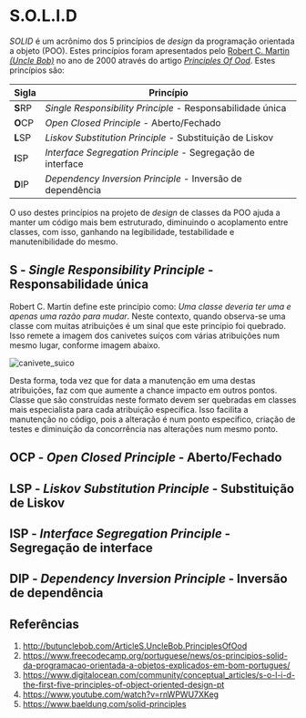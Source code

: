 # S.O.L.I.D

_SOLID_ é um acrônimo dos 5 princípios de _design_ da programação orientada a objeto (POO). Estes princípios foram apresentados pelo [Robert C. Martin _(Uncle Bob)_](https://en.wikipedia.org/wiki/Robert_C._Martin) no ano de 2000 através do artigo [_Principles Of Ood_](http://butunclebob.com/ArticleS.UncleBob.PrinciplesOfOod). Estes princípios são:

<html>
<body>
<!--StartFragment-->

Sigla | Princípio
--|--
**S**RP | _Single Responsibility Principle_ - Responsabilidade única
**O**CP | _Open Closed Principle_ - Aberto/Fechado
**L**SP | _Liskov Substitution Principle_ - Substituição de Liskov
**I**SP | _Interface Segregation Principle_ - Segregação de interface
**D**IP | _Dependency Inversion Principle_ - Inversão de dependência

<!--EndFragment-->
</body>
</html>

O uso destes princípios na projeto de _design_ de classes da POO ajuda a manter um código mais bem estruturado, diminuindo o acoplamento entre classes, com isso, ganhando na legibilidade, testabilidade e manutenibilidade do mesmo.

## **S** - _Single Responsibility Principle_ - Responsabilidade única

Robert C. Martin define este princípio como: _Uma classe deveria ter uma e apenas uma razão para mudar_. Neste contexto, quando observa-se uma classe com muitas atribuições é um sinal que este princípio foi quebrado. Isso remete a imagem dos canivetes suíços com várias atribuições num mesmo lugar, conforme imagem abaixo.

![canivete_suico](https://user-images.githubusercontent.com/2261749/191259000-cf605f34-5f99-4e74-8f7e-95e571d4d62d.png)

Desta forma, toda vez que for data a manutenção em uma destas atribuições, faz com que aumente a chance impacto em outros pontos. Classe que são construídas neste formato devem ser quebradas em classes mais especialista para cada atribuição especifica. Isso facilita a manutenção no código, pois a alteração é num ponto especifico, criação de testes e diminuição da concorrência nas alterações num mesmo ponto.

## **O**CP - _Open Closed Principle_ - Aberto/Fechado

## **L**SP - _Liskov Substitution Principle_ - Substituição de Liskov

## **I**SP - _Interface Segregation Principle_ - Segregação de interface

## **D**IP - _Dependency Inversion Principle_ - Inversão de dependência

## Referências 

1. http://butunclebob.com/ArticleS.UncleBob.PrinciplesOfOod
2. https://www.freecodecamp.org/portuguese/news/os-principios-solid-da-programacao-orientada-a-objetos-explicados-em-bom-portugues/
3. https://www.digitalocean.com/community/conceptual_articles/s-o-l-i-d-the-first-five-principles-of-object-oriented-design-pt
4. https://www.youtube.com/watch?v=rnWPWU7XKeg
5. https://www.baeldung.com/solid-principles
